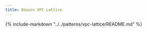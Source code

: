 ```yaml
---
title: Amazon VPC Lattice
---
```


{%
   include-markdown "../../patterns/vpc-lattice/README.md"
%}
